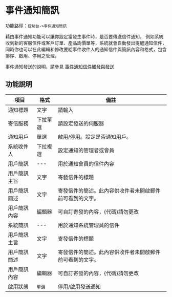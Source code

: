 # 事件通知簡訊


功能路徑：`控制台->事件通知簡訊`

藉由事件通知功能可以讓你設定當發生事件時，是否要傳送信件通知， 例如系統收到新的客服信件或客戶訂單、產品詢價單等，系統就會自動發出提醒通知信件， 同時你也可以在此編輯和修改要給事件收件人的通知信件與簡訊內容和格式，包含排序、啟用、停用之管理。

事件通知發送的說明，請參見 [事件通知信件觸發與發送](/guide/web#事件通知信件觸發與發送)


##  功能說明

| 項目 | 格式 | 備註 |
|---|---|---|
|通知標題|文字|請輸入|
|寄信服務|下拉單選|請設定發送的伺服器|
|通知用戶|單選|啟用/停用。設定是否通知用戶。|
|系統收件人|下拉複選|設定通知的管理者或會員|
|用戶簡訊|---|用於通知會員的信件內容|
|用戶簡訊主旨|文字|寄發信件的標題|
|用戶簡訊簡述|文字|寄發信件的簡述。此內容供收件者未開啟郵件前可看到的文字。|
|用戶簡訊內容|編輯器|可自訂寄發的內容，{代碼}請勿更改|
|系統簡訊|---|用於通知系統管理員的信件|
|用戶簡訊主旨|文字|寄發信件的標題|
|用戶簡訊簡述|文字|寄發信件的簡述。此內容供收件者未開啟郵件前可看到的文字。|
|用戶簡訊內容|編輯器|可自訂寄發的內容，{代碼}請勿更改|
|啟用狀態|`單選`|停用/啟用發送通知|

